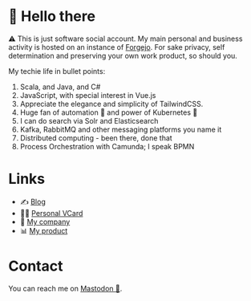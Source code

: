 # 👋 Hello there

⚠️ This is just software social account. My main personal and business activity is hosted on an instance of [Forgejo](https://forgejo.org/). For sake privacy, self determination and preserving your own work product, so should you.

My techie life in bullet points:
1. Scala, and Java, and C# 
2. JavaScript, with special interest in Vue.js
3. Appreciate the elegance and simplicity of TailwindCSS.
4. Huge fan of automation 🤖 and power of Kubernetes 🧊
5. I can do search via Solr and Elasticsearch
6. Kafka, RabbitMQ and other messaging platforms you name it
7. Distributed computing - been there, done that
8. Process Orchestration with Camunda; I speak BPMN

# Links

- ✍️ [Blog](https://its23.eu?ref=github-profile)
- 🧑‍🦱 [Personal VCard](https://jarekrozanski.eu?ref=github-profile)
- 🏢 [My company](https://inputobjects.eu?ref=github-jrozanski-profile)
- 📊 [My product](https://wideangle.co?ref=github-jrozanski-profile)

# Contact

You can reach me on [Mastodon 🐘](https://mastodon.social/@jarekrozanski).
